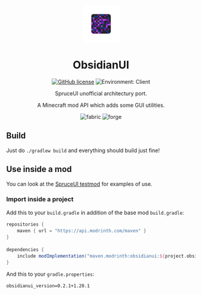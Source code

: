 <center><div align="center">

<img height="100" src="common/src/main/resources/icon.png" width="100"/>

# ObsidianUI

[![GitHub license](https://img.shields.io/github/license/ThinkingStudios/ObsidianUI?style=flat-square)](https://raw.githubusercontent.com/ThinkingStudios/ObsidianUI/master/LICENSE)
![Environment: Client](https://img.shields.io/badge/environment-client-1976d2?style=flat-square)

SpruceUI unofficial architectury port.

A Minecraft mod API which adds some GUI utilities.

<img alt="fabric" height="56" src="https://cdn.jsdelivr.net/npm/@intergrav/devins-badges@3/assets/cozy/supported/fabric_vector.svg">
<img alt="forge" height="56" src="https://cdn.jsdelivr.net/npm/@intergrav/devins-badges@3/assets/cozy/supported/forge_vector.svg">

</div></center>


## Build

Just do `./gradlew build` and everything should build just fine!

## Use inside a mod

You can look at the [SpruceUI testmod](https://github.com/LambdAurora/SpruceUI/tree/1.20.4/src/testmod) for examples of use.

### Import inside a project

Add this to your `build.gradle` in addition of the base mod `build.gradle`:

```groovy
repositories {
    maven { url = "https://api.modrinth.com/maven" }
}

dependencies {
    include modImplementation("maven.modrinth:obsidianui:${project.obsidianui_version}")
}
```

And this to your `gradle.properties`:

```properties
obsidianui_version=0.2.1+1.20.1
```

